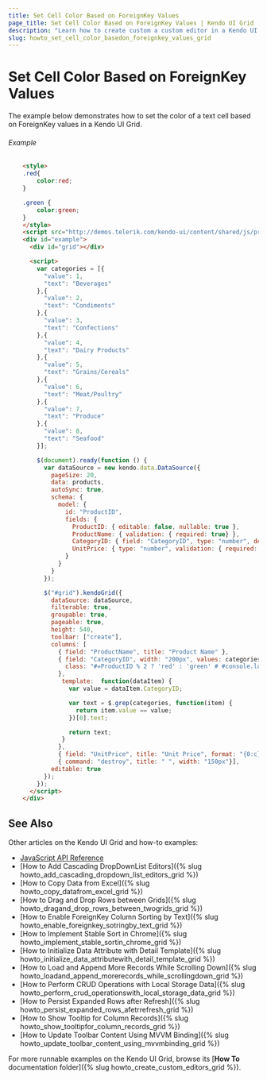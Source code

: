 ```yaml
---
title: Set Cell Color Based on ForeignKey Values
page_title: Set Cell Color Based on ForeignKey Values | Kendo UI Grid
description: "Learn how to create custom a custom editor in a Kendo UI Grid detail template."
slug: howto_set_cell_color_basedon_foreignkey_values_grid
---
```


# Set Cell Color Based on ForeignKey Values

The example below demonstrates how to set the color of a text cell based on ForeignKey values in a Kendo UI Grid.

###### Example

```html
    <style>
    .red{
    	color:red;
    }

    .green {
    	color:green;
    }
    </style>
    <script src="http://demos.telerik.com/kendo-ui/content/shared/js/products.js" type="text/javascript"></script>
    <div id="example">
      <div id="grid"></div>

      <script>
        var categories = [{
          "value": 1,
          "text": "Beverages"
        },{
          "value": 2,
          "text": "Condiments"
        },{
          "value": 3,
          "text": "Confections"
        },{
          "value": 4,
          "text": "Dairy Products"
        },{
          "value": 5,
          "text": "Grains/Cereals"
        },{
          "value": 6,
          "text": "Meat/Poultry"
        },{
          "value": 7,
          "text": "Produce"
        },{
          "value": 8,
          "text": "Seafood"
        }];

        $(document).ready(function () {
          var dataSource = new kendo.data.DataSource({
            pageSize: 20,
            data: products,
            autoSync: true,
            schema: {
              model: {
                id: "ProductID",
                fields: {
                  ProductID: { editable: false, nullable: true },
                  ProductName: { validation: { required: true} },
                  CategoryID: { field: "CategoryID", type: "number", defaultValue: 1 },
                  UnitPrice: { type: "number", validation: { required: true, min: 1} }
                }
              }
            }
          });

          $("#grid").kendoGrid({
            dataSource: dataSource,
            filterable: true,
            groupable: true,
            pageable: true,
            height: 540,
            toolbar: ["create"],
            columns: [
              { field: "ProductName", title: "Product Name" },
              { field: "CategoryID", width: "200px", values: categories, title: "Category",attributes: {
                class: "#=ProductID % 2 ? 'red' : 'green' # #console.log(data)#"
              },
               template:  function(dataItem) {
                 var value = dataItem.CategoryID;

                 var text = $.grep(categories, function(item) {                                 
                   return item.value == value;
                 })[0].text;

                 return text;
               }
              },
              { field: "UnitPrice", title: "Unit Price", format: "{0:c}", width: "200px" },
              { command: "destroy", title: " ", width: "150px"}],
            editable: true
          });
        });
      </script>
    </div>

```

## See Also

Other articles on the Kendo UI Grid and how-to examples:

* [JavaScript API Reference](/api/javascript/ui/grid)
* [How to Add Cascading DropDownList Editors]({% slug howto_add_cascading_dropdown_list_editors_grid %})
* [How to Copy Data from Excel]({% slug howto_copy_datafrom_excel_grid %})
* [How to Drag and Drop Rows between Grids]({% slug howto_dragand_drop_rows_between_twogrids_grid %})
* [How to Enable ForeignKey Column Sorting by Text]({% slug howto_enable_foreignkey_sotringby_text_grid %})
* [How to Implement Stable Sort in Chrome]({% slug howto_implement_stable_sortin_chrome_grid %})
* [How to Initialize Data Attribute with Detail Template]({% slug howto_initialize_data_attributewith_detail_template_grid %})
* [How to Load and Append More Records While Scrolling Down]({% slug howto_loadand_append_morerecords_while_scrollingdown_grid %})
* [How to Perform CRUD Operations with Local Storage Data]({% slug howto_perform_crud_operationswith_local_storage_data_grid %})
* [How to Persist Expanded Rows after Refresh]({% slug howto_persist_expanded_rows_afetrrefresh_grid %})
* [How to Show Tooltip for Column Records]({% slug howto_show_tooltipfor_column_records_grid %})
* [How to Update Toolbar Content Using MVVM Binding]({% slug howto_update_toolbar_content_using_mvvmbinding_grid %})

For more runnable examples on the Kendo UI Grid, browse its [**How To** documentation folder]({% slug howto_create_custom_editors_grid %}).
